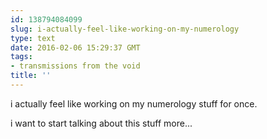 ```yaml
---
id: 138794084099
slug: i-actually-feel-like-working-on-my-numerology
type: text
date: 2016-02-06 15:29:37 GMT
tags:
- transmissions from the void
title: ''
---
```


i actually feel like working on my numerology stuff for once.
 
i want to start talking about this stuff more...